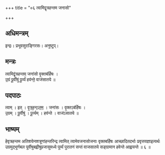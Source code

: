 +++
title = "०६ त्वामिद्वृत्रहन्तम जनासो"

+++
## अधिमन्त्रम्
इन्द्रः। प्रभूवसुराङ्गिरसः। अनुष्टुप्।

## मन्त्रः
त्वामिद्वृ॑त्रहन्तम॒ जना॑सो वृ॒क्तब॑र्हिषः ।  
उ॒ग्रं पू॒र्वीषु॑ पू॒र्व्यं हव॑न्ते॒ वाज॑सातये ॥

## पदपाठः
त्वाम् । इत् । वृ॒त्र॒ह॒न्ऽत॒म॒ । जना॑सः । वृ॒क्तऽब॑र्हिषः ।  
उ॒ग्रम् । पू॒र्वीषु॑ । पू॒र्व्यम् । हव॑न्ते । वाज॑ऽसातये ॥

## भाष्यम्
हेवृत्रहन्तम अतिशयेनशत्रूणांहन्तरिन्द्र त्वामित् त्वामेवजनासोजनाः वृक्तबर्हिषः आच्छादितदर्भाः प्रवृत्तयज्ञाइत्यर्थः उग्रमुद्भूर्णबल पूर्वीषुबह्वीषुप्रजासुमध्ये पूर्व्यं पुरातनं सन्तं वाजसातये सङ्ग्रामान हवेन्ते आह्वयन्ते ॥ ६ ॥